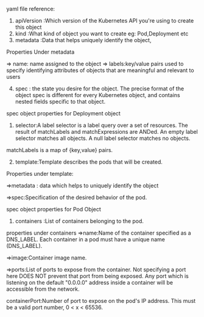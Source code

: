 yaml file reference:

1. apiVersion :Which version of the Kubernetes API you're using to create this object
2. kind :What kind of object you want to create eg: Pod,Deployment etc
3. metadata :Data that helps uniquely identify the object,

Properties Under metadata

=> name: name assigned to the object
=> labels:key/value pairs used to specify identifying attributes of objects that are meaningful and relevant to users

4. spec : the state you desire for the object. The precise format of the object spec is different for every Kubernetes object, and contains nested fields specific to that object.


spec object properties for Deployment object

1. selector:A label selector is a label query over a set of resources. The result of matchLabels and matchExpressions are ANDed. An empty label selector matches all objects. A null label selector matches no objects.

matchLabels is a map of {key,value} pairs. 

2. template:Template describes the pods that will be created. 

Properties under template:

=>metadata : data which helps to uniquely identify the object

=>spec:Specification of the desired behavior of the pod. 

spec object properties for Pod Object

1. containers :List of containers belonging to the pod. 

properties under containers
=>name:Name of the container specified as a DNS_LABEL. Each container in a pod must have a unique name (DNS_LABEL).

=>image:Container image name. 

=>ports:List of ports to expose from the container. Not specifying a port here DOES NOT prevent that port from being exposed. Any port which is listening on the default "0.0.0.0" address inside a container will be accessible from the network.

containerPort:Number of port to expose on the pod's IP address. This must be a valid port number, 0 < x < 65536.

